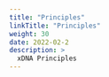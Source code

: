 ```yaml
---
title: "Principles"
linkTitle: "Principles"
weight: 30
date: 2022-02-2
description: >
  xDNA Principles
---
```


